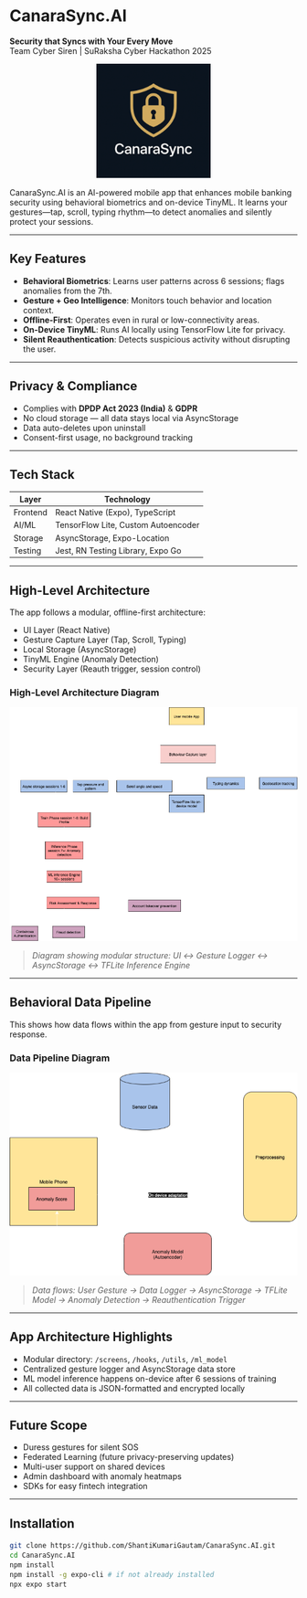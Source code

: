 # CanaraSync.AI   
**Security that Syncs with Your Every Move**  
Team Cyber Siren | SuRaksha Cyber Hackathon 2025  
<p align="center">
  <img src="./assets/placeholder.png" alt="CanaraSync.AI Logo" width="200"/>
</p>

CanaraSync.AI is an AI-powered mobile app that enhances mobile banking security using behavioral biometrics and on-device TinyML. It learns your gestures—tap, scroll, typing rhythm—to detect anomalies and silently protect your sessions.

---

##  Key Features

- **Behavioral Biometrics**: Learns user patterns across 6 sessions; flags anomalies from the 7th.
- **Gesture + Geo Intelligence**: Monitors touch behavior and location context.
- **Offline-First**: Operates even in rural or low-connectivity areas.
- **On-Device TinyML**: Runs AI locally using TensorFlow Lite for privacy.
- **Silent Reauthentication**: Detects suspicious activity without disrupting the user.

---

##  Privacy & Compliance

- Complies with **DPDP Act 2023 (India)** & **GDPR**
- No cloud storage — all data stays local via AsyncStorage
- Data auto-deletes upon uninstall
- Consent-first usage, no background tracking

---

##  Tech Stack

| Layer        | Technology                          |
|--------------|--------------------------------------|
| Frontend     | React Native (Expo), TypeScript      |
| AI/ML        | TensorFlow Lite, Custom Autoencoder  |
| Storage      | AsyncStorage, Expo-Location          |
| Testing      | Jest, RN Testing Library, Expo Go    |

---

##  High-Level Architecture

The app follows a modular, offline-first architecture:

- UI Layer (React Native)
- Gesture Capture Layer (Tap, Scroll, Typing)
- Local Storage (AsyncStorage)
- TinyML Engine (Anomaly Detection)
- Security Layer (Reauth trigger, session control)

###  High-Level Architecture Diagram

![High-Level Architecture](./assets/CanaraSyncAI_HLD.png)
> *Diagram showing modular structure: UI ↔ Gesture Logger ↔ AsyncStorage ↔ TFLite Inference Engine*

---

##  Behavioral Data Pipeline

This shows how data flows within the app from gesture input to security response.

###  Data Pipeline Diagram

![Data Pipeline](./assets/CanraSyncAI_Data_Pipeline.png)
> *Data flows: User Gesture → Data Logger → AsyncStorage → TFLite Model → Anomaly Detection → Reauthentication Trigger*

---

##  App Architecture Highlights

- Modular directory: `/screens`, `/hooks`, `/utils`, `/ml_model`
- Centralized gesture logger and AsyncStorage data store
- ML model inference happens on-device after 6 sessions of training
- All collected data is JSON-formatted and encrypted locally

---

##  Future Scope

-  Duress gestures for silent SOS
-  Federated Learning (future privacy-preserving updates)
-  Multi-user support on shared devices
-  Admin dashboard with anomaly heatmaps
-  SDKs for easy fintech integration

---

##  Installation

```bash
git clone https://github.com/ShantiKumariGautam/CanaraSync.AI.git
cd CanaraSync.AI
npm install
npm install -g expo-cli # if not already installed
npx expo start

